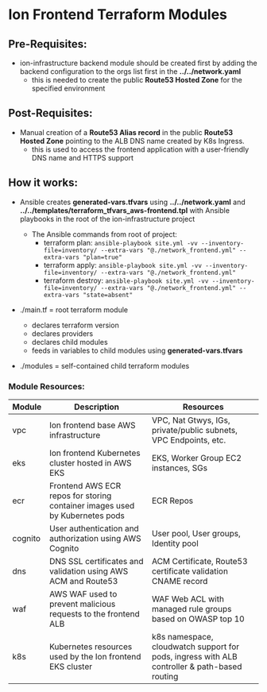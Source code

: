 # Ion Frontend Terraform Modules

## Pre-Requisites:

- ion-infrastructure backend module should be created first by adding the backend configuration to the orgs list first in the **../../network.yaml**
    - this is needed to create the public **Route53 Hosted Zone** for the specified environment

## Post-Requisites:

- Manual creation of a **Route53 Alias record** in the public **Route53 Hosted Zone** pointing to the ALB DNS name created by K8s Ingress.
    - this is used to access the frontend application with a user-friendly DNS name and HTTPS support

## How it works:

- Ansible creates **generated-vars.tfvars** using **../../network.yaml** and **../../templates/terraform_tfvars_aws-frontend.tpl** with Ansible playbooks in the root of the ion-infrastructure project
    - The Ansible commands from root of project:
        - terraform plan: `ansible-playbook site.yml -vv --inventory-file=inventory/ --extra-vars "@./network_frontend.yml" --extra-vars "plan=true"`
        - terraform apply: `ansible-playbook site.yml -vv --inventory-file=inventory/ --extra-vars "@./network_frontend.yml"`
        - terraform destroy: `ansible-playbook site.yml -vv --inventory-file=inventory/ --extra-vars "@./network_frontend.yml" --extra-vars "state=absent"`

- ./main.tf = root terraform module
    - declares terraform version
    - declares providers
    - declares child modules
    - feeds in variables to child modules using **generated-vars.tfvars**
        
- ./modules = self-contained child terraform modules

### Module Resources:

| Module | Description | Resources |
| ----------- | ----------- | ----------- |
| vpc | Ion frontend base AWS infrastructure | VPC, Nat Gtwys, IGs, private/public subnets, VPC Endpoints, etc.
| eks | Ion frontend Kubernetes cluster hosted in AWS EKS | EKS, Worker Group EC2 instances, SGs
| ecr | Frontend AWS ECR repos for storing container images used by Kubernetes pods | ECR Repos
| cognito | User authentication and authorization using AWS Cognito | User pool, User groups, Identity pool 
| dns | DNS SSL certificates and validation using AWS ACM and Route53 | ACM Certificate, Route53 certificate validation CNAME record
| waf | AWS WAF used to prevent malicious requests to the frontend ALB | WAF Web ACL with managed rule groups based on OWASP top 10
| k8s | Kubernetes resources used by the Ion frontend EKS cluster | k8s namespace, cloudwatch support for pods, ingress with ALB controller & path-based routing
